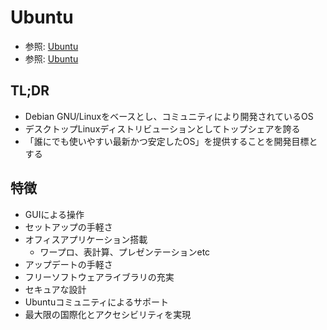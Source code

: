 # Ubuntu
- 参照: [Ubuntu](https://www.ubuntulinux.jp/ubuntu)
- 参照: [Ubuntu](https://ja.wikipedia.org/wiki/Ubuntu)

## TL;DR
- Debian GNU/Linuxをベースとし、コミュニティにより開発されているOS
- デスクトップLinuxディストリビューションとしてトップシェアを誇る
- 「誰にでも使いやすい最新かつ安定したOS」を提供することを開発目標とする

## 特徴
- GUIによる操作
- セットアップの手軽さ
- オフィスアプリケーション搭載
  - ワープロ、表計算、プレゼンテーションetc
- アップデートの手軽さ
- フリーソフトウェアライブラリの充実
- セキュアな設計
- Ubuntuコミュニティによるサポート
- 最大限の国際化とアクセシビリティを実現
